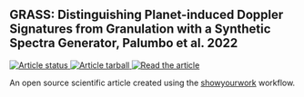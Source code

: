 ## GRASS: Distinguishing Planet-induced Doppler Signatures from Granulation with a Synthetic Spectra Generator, Palumbo et al. 2022
<a href="https://github.com/palumbom/palumbo22/actions/workflows/build.yml">
<img src="https://github.com/palumbom/palumbo22/actions/workflows/build.yml/badge.svg?branch=main" alt="Article status"/>
</a>
<a href="https://github.com/palumbom/palumbo22/raw/main-pdf/arxiv.tar.gz">
<img src="https://img.shields.io/badge/article-tarball-blue.svg?style=flat" alt="Article tarball"/>
</a>
<a href="https://github.com/palumbom/palumbo22/raw/main-pdf/ms.pdf">
<img src="https://img.shields.io/badge/article-pdf-blue.svg?style=flat" alt="Read the article"/>
</a>
</p>

An open source scientific article created using the [showyourwork](https://github.com/showyourwork/showyourwork) workflow.
